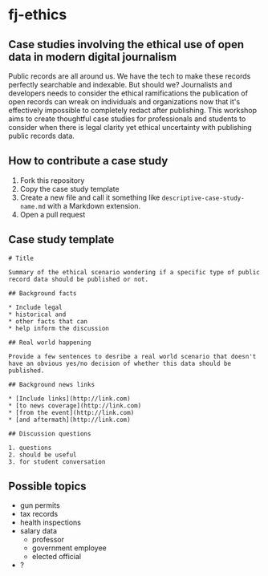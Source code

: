 fj-ethics
=========

## Case studies involving the ethical use of open data in modern digital journalism

Public records are all around us. We have the tech to make these records perfectly searchable and indexable. But should we? Journalists and developers needs to consider the ethical ramifications the publication of open records can wreak on individuals and organizations now that it's effectively impossible to completely redact after publishing. This workshop aims to create thoughtful case studies for professionals and students to consider when there is legal clarity yet ethical uncertainty with publishing public records data.

## How to contribute a case study

1. Fork this repository
2. Copy the case study template
3. Create a new file and call it something like `descriptive-case-study-name.md` with a Markdown extension.
4. Open a pull request

## Case study template

```
# Title

Summary of the ethical scenario wondering if a specific type of public record data should be published or not. 

## Background facts

* Include legal
* historical and
* other facts that can 
* help inform the discussion

## Real world happening

Provide a few sentences to desribe a real world scenario that doesn't have an obvious yes/no decision of whether this data should be published.

## Background news links

* [Include links](http://link.com)
* [to news coverage](http://link.com)
* [from the event](http://link.com)
* [and aftermath](http://link.com)

## Discussion questions

1. questions
2. should be useful
3. for student conversation
```

## Possible topics

* gun permits
* tax records
* health inspections
* salary data
  * professor
  * government employee
  * elected official
* ?




